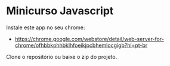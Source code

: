 # Minicurso Javascript

Instale este app no seu chrome:
- https://chrome.google.com/webstore/detail/web-server-for-chrome/ofhbbkphhbklhfoeikjpcbhemlocgigb?hl=pt-br

Clone o repositório ou baixe o zip do projeto.
